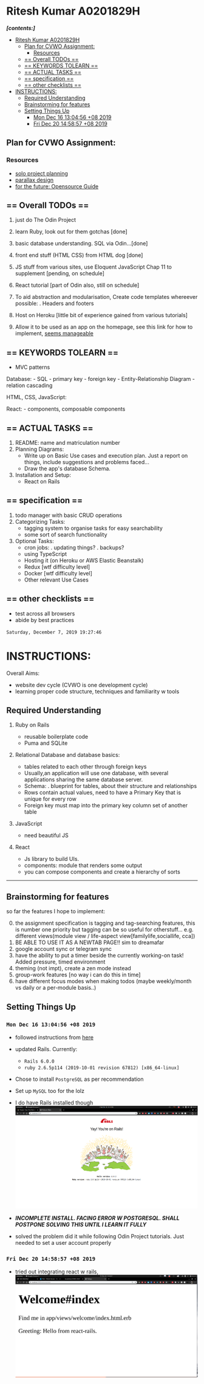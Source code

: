 # Ritesh Kumar A0201829H

**_[contents:]_**

- [Ritesh Kumar A0201829H](#ritesh-kumar-a0201829h)
  - [Plan for CVWO Assignment:](#plan-for-cvwo-assignment)
    - [Resources](#resources)
  - [== Overall TODOs ==](#overall-todos)
  - [== KEYWORDS TOLEARN ==](#keywords-tolearn)
  - [== ACTUAL TASKS ==](#actual-tasks)
  - [== specification ==](#specification)
  - [== other checklists ==](#other-checklists)
- [INSTRUCTIONS:](#instructions)
  - [Required Understanding](#required-understanding)
  - [Brainstorming for features](#brainstorming-for-features)
  - [Setting Things Up](#setting-things-up)
    - [Mon Dec 16 13:04:56 +08 2019](#mon-dec-16-130456-08-2019)
    - [Fri Dec 20 14:58:57 +08 2019](#fri-dec-20-145857-08-2019)

## Plan for CVWO Assignment:

### Resources

- [solo project planning](https://m.mattmclaugh.com/project-planning-for-solo-developers-4c2af1337805)
- [parallax design](https://www.w3schools.com/howto/tryhow_css_parallax_demo.htm)
- [for the future: Opensource Guide](https://opensource.guide/how-to-contribute/#why-contribute-to-open-source)

## == Overall TODOs ==

1. just do The Odin Project
2. learn Ruby, look out for them gotchas [done]
3. basic database understanding. SQL via Odin...[done]
4. front end stuff (HTML CSS) from HTML dog [done]
5. JS stuff from various sites, use Eloquent JavaScript Chap 11 to supplement [pending, on schedule]
6. React tutorial [part of Odin also, still on schedule]
7. To aid abstraction and modularisation,
   Create code templates whereever possible:
   . Headers and footers

8. Host on Heroku [little bit of experience gained from various tutorials] 
9. Allow it to be used as an app on the homepage, see this link for how to implement, [seems manageable](https://www.freecodecamp.org/news/how-to-turn-your-website-into-a-mobile-app-with-7-lines-of-json-631c9c9895f5/)

## == KEYWORDS TOLEARN ==

- MVC patterns

Database: - SQL - primary key - foreign key - Entity-Relationship Diagram - relation cascading

HTML, CSS, JavaScript:

React: - components, composable components

## == ACTUAL TASKS ==

1. README: name and matriculation number
2. Planning Diagrams:
   - Write up on Basic Use cases and execution plan. Just a report on things,
     include suggestions and problems faced...
   - Draw the app's database Schema.
3. Installation and Setup:
   - React on Rails

## == specification ==

1. todo manager with basic CRUD operations
2. Categorizing Tasks:
   - tagging system to organise tasks for easy searchability
   - some sort of search functionality
3. Optional Tasks:
   - cron jobs:
     . updating things?
     . backups?
   - using TypeScript
   - Hosting it (on Heroku or AWS Elastic Beanstalk)
   - Redux [wtf difficulty level]
   - Docker [wtf difficulty level]
   - Other relevant Use Cases

## == other checklists ==

- test across all browsers
- abide by best practices

`Saturday, December 7, 2019 19:27:46`

# INSTRUCTIONS:

Overall Aims:

- website dev cycle (CVWO is one development cycle)
- learning proper code structure, techniques and familiarity w tools

## Required Understanding

1. Ruby on Rails

   - reusable boilerplate code
   - Puma and SQLite

2. Relational Database and database basics:

   - tables related to each other through foreign keys
   - Usually,an application will use one database, with several applications
     sharing the same database server.
   - Schema:
     . blueprint for tables, about their structure and relationships
   - Rows contain actual values, need to have a Primary Key that is unique for every row
   - Foreign key must map into the primary key column set of another table

3. JavaScript
   - need beautiful JS
4. React
   - Js library to build UIs.
   - components: module that renders some output
   - you can compose components and create a hierarchy of sorts

---

## Brainstorming for features

so far the features I hope to implement:

0. the assignment specification is tagging and tag-searching features, this is number one priority but tagging can be so useful for otherstuff... e.g. different views(module view / life-aspect view[familylife,sociallife, cca])
1. BE ABLE TO USE IT AS A NEWTAB PAGE!! sim to dreamafar
2. google account sync or telegram sync
3. have the ability to put a timer beside the currently working-on task! Added pressure, timed environment
4. theming (not impt), create a zen mode instead
5. group-work features [no way i can do this in time]
6. have different focus modes when making todos (maybe weekly/month vs daily or a per-module basis..)


## Setting Things Up

### `Mon Dec 16 13:04:56 +08 2019`

- followed instructions from [here](https://github.com/tiuweehan/CVWO-2020)

- updated Rails. Currently:
  - `Rails 6.0.0`
  - `ruby 2.6.5p114 (2019-10-01 revision 67812) [x86_64-linux]`
- Chose to install `PostgreSQL` as per recommendation
- Set up `MySQL` too for the lolz

- I do have Rails installed though ![Odin Project Rails](/odin_rails_install.png)
- **_INCOMPLETE INSTALL. FACING ERROR W POSTGRESQL. SHALL POSTPONE SOLVING THIS UNTIL I LEARN IT FULLY_**

- solved the problem did it while following Odin Project tutorials. Just needed to set a user account properly

### `Fri Dec 20 14:58:57 +08 2019`

- tried out integrating react w rails, ![greetings_page](/hello_world_react.png)
